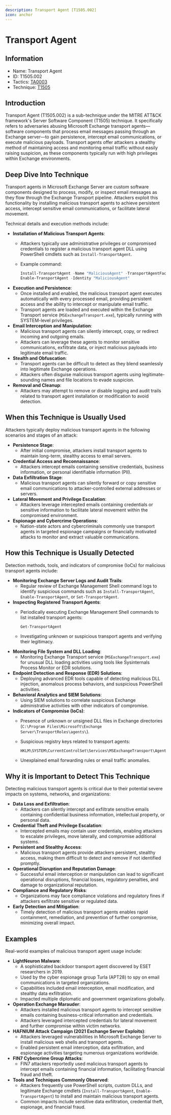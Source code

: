 ```yaml
---
description: Transport Agent [T1505.002]
icon: anchor
---
```


# Transport Agent

## Information

* Name: Transport Agent
* ID: T1505.002
* Tactics: [TA0003](../)
* Technique: [T1505](./)

## Introduction

Transport Agent (T1505.002) is a sub-technique under the MITRE ATT\&CK framework's Server Software Component (T1505) technique. It specifically refers to adversaries abusing Microsoft Exchange transport agents—software components that process email messages passing through an Exchange server—to gain persistence, intercept email communications, or execute malicious payloads. Transport agents offer attackers a stealthy method of maintaining access and monitoring email traffic without easily raising suspicion, as these components typically run with high privileges within Exchange environments.

## Deep Dive Into Technique

Transport agents in Microsoft Exchange Server are custom software components designed to process, modify, or inspect email messages as they flow through the Exchange Transport pipeline. Attackers exploit this functionality by installing malicious transport agents to achieve persistent access, intercept sensitive email communications, or facilitate lateral movement.

Technical details and execution methods include:

* **Installation of Malicious Transport Agents**:
  * Attackers typically use administrative privileges or compromised credentials to register a malicious transport agent DLL using PowerShell cmdlets such as `Install-TransportAgent`.
  *   Example command:

      ```powershell
      Install-TransportAgent -Name "MaliciousAgent" -TransportAgentFactory "MaliciousAgent.Factory" -AssemblyPath "C:\Windows\System32\malicious.dll"
      Enable-TransportAgent -Identity "MaliciousAgent"
      ```
* **Execution and Persistence**:
  * Once installed and enabled, the malicious transport agent executes automatically with every processed email, providing persistent access and the ability to intercept or manipulate email traffic.
  * Transport agents are loaded and executed within the Exchange Transport service (`MSExchangeTransport.exe`), typically running with SYSTEM-level privileges.
* **Email Interception and Manipulation**:
  * Malicious transport agents can silently intercept, copy, or redirect incoming and outgoing emails.
  * Attackers can leverage these agents to monitor sensitive communications, exfiltrate data, or inject malicious payloads into legitimate email traffic.
* **Stealth and Obfuscation**:
  * Transport agents can be difficult to detect as they blend seamlessly into legitimate Exchange operations.
  * Attackers often disguise malicious transport agents using legitimate-sounding names and file locations to evade suspicion.
* **Removal and Cleanup**:
  * Attackers may attempt to remove or disable logging and audit trails related to transport agent installation or modification to avoid detection.

## When this Technique is Usually Used

Attackers typically deploy malicious transport agents in the following scenarios and stages of an attack:

* **Persistence Stage**:
  * After initial compromise, attackers install transport agents to maintain long-term, stealthy access to email servers.
* **Credential Access and Reconnaissance**:
  * Attackers intercept emails containing sensitive credentials, business information, or personal identifiable information (PII).
* **Data Exfiltration Stage**:
  * Malicious transport agents can silently forward or copy sensitive email communications to attacker-controlled external addresses or servers.
* **Lateral Movement and Privilege Escalation**:
  * Attackers leverage intercepted emails containing credentials or sensitive information to facilitate lateral movement within the compromised environment.
* **Espionage and Cybercrime Operations**:
  * Nation-state actors and cybercriminals commonly use transport agents in targeted espionage campaigns or financially motivated attacks to monitor and extract valuable communications.

## How this Technique is Usually Detected

Detection methods, tools, and indicators of compromise (IoCs) for malicious transport agents include:

* **Monitoring Exchange Server Logs and Audit Trails**:
  * Regular review of Exchange Management Shell command logs to identify suspicious commands such as `Install-TransportAgent`, `Enable-TransportAgent`, or `Set-TransportAgent`.
* **Inspecting Registered Transport Agents**:
  *   Periodically executing Exchange Management Shell commands to list installed transport agents:

      ```powershell
      Get-TransportAgent
      ```
  * Investigating unknown or suspicious transport agents and verifying their legitimacy.
* **Monitoring File System and DLL Loading**:
  * Monitoring Exchange Transport service (`MSExchangeTransport.exe`) for unusual DLL loading activities using tools like Sysinternals Process Monitor or EDR solutions.
* **Endpoint Detection and Response (EDR) Solutions**:
  * Deploying advanced EDR tools capable of detecting malicious DLL injection, anomalous process behaviors, and suspicious PowerShell activities.
* **Behavioral Analytics and SIEM Solutions**:
  * Using SIEM solutions to correlate suspicious Exchange administrative activities with other indicators of compromise.
* **Indicators of Compromise (IoCs)**:
  * Presence of unknown or unsigned DLL files in Exchange directories (`C:\Program Files\Microsoft\Exchange Server\TransportRoles\agents\`).
  *   Suspicious registry keys related to transport agents:

      ```
      HKLM\SYSTEM\CurrentControlSet\Services\MSExchangeTransport\Agents\
      ```
  * Unexplained email forwarding rules or email traffic anomalies.

## Why it is Important to Detect This Technique

Detecting malicious transport agents is critical due to their potential severe impacts on systems, networks, and organizations:

* **Data Loss and Exfiltration**:
  * Attackers can silently intercept and exfiltrate sensitive emails containing confidential business information, intellectual property, or personal data.
* **Credential Theft and Privilege Escalation**:
  * Intercepted emails may contain user credentials, enabling attackers to escalate privileges, move laterally, and compromise additional systems.
* **Persistent and Stealthy Access**:
  * Malicious transport agents provide attackers persistent, stealthy access, making them difficult to detect and remove if not identified promptly.
* **Operational Disruption and Reputation Damage**:
  * Successful email interception or manipulation can lead to significant operational disruptions, financial losses, regulatory penalties, and damage to organizational reputation.
* **Compliance and Regulatory Risks**:
  * Organizations may face compliance violations and regulatory fines if attackers exfiltrate sensitive or regulated data.
* **Early Detection and Mitigation**:
  * Timely detection of malicious transport agents enables rapid containment, remediation, and prevention of further compromise, minimizing overall impact.

## Examples

Real-world examples of malicious transport agent usage include:

* **LightNeuron Malware**:
  * A sophisticated backdoor transport agent discovered by ESET researchers in 2019.
  * Used by the cyber espionage group Turla (APT28) to spy on email communications in targeted organizations.
  * Capabilities included email interception, email modification, and stealthy data exfiltration.
  * Impacted multiple diplomatic and government organizations globally.
* **Operation Exchange Marauder**:
  * Attackers installed malicious transport agents to intercept sensitive emails containing business-critical information and credentials.
  * Attackers leveraged intercepted credentials for lateral movement and further compromise within victim networks.
* **HAFNIUM Attack Campaign (2021 Exchange Server Exploits)**:
  * Attackers leveraged vulnerabilities in Microsoft Exchange Server to install malicious web shells and transport agents.
  * Enabled persistent email interception, data exfiltration, and espionage activities targeting numerous organizations worldwide.
* **FIN7 Cybercrime Group Attacks**:
  * FIN7 attackers reportedly used malicious transport agents to intercept emails containing financial information, facilitating financial fraud and theft.
* **Tools and Techniques Commonly Observed**:
  * Attackers frequently use PowerShell scripts, custom DLLs, and legitimate Exchange cmdlets (`Install-TransportAgent`, `Enable-TransportAgent`) to install and maintain malicious transport agents.
  * Common impacts include sensitive data exfiltration, credential theft, espionage, and financial fraud.
